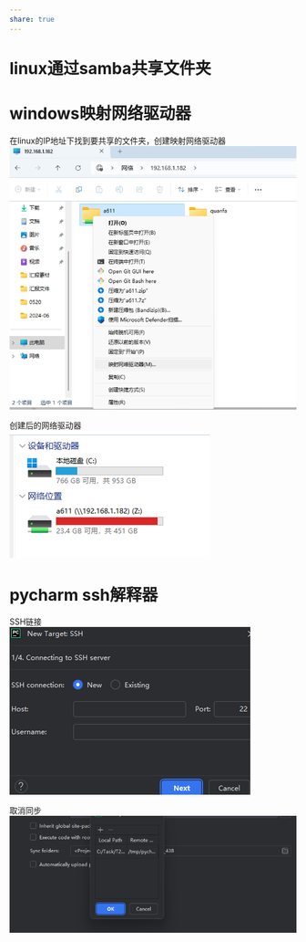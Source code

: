 ```yaml
---  
share: true  
---  
```

  
  
# linux通过samba共享文件夹  
  
# windows映射网络驱动器  
  
在linux的IP地址下找到要共享的文件夹，创建映射网络驱动器  
![](../assets/Pasted%20image%2020240603143905.png)  
  
创建后的网络驱动器  
![](../assets/Pasted%20image%2020240603144209.png)  
  
  
# pycharm ssh解释器  
  
SSH链接  
![](../assets/Pasted%20image%2020240603161241.png)  
  
取消同步  
![](../assets/Pasted%20image%2020240603161352.png)